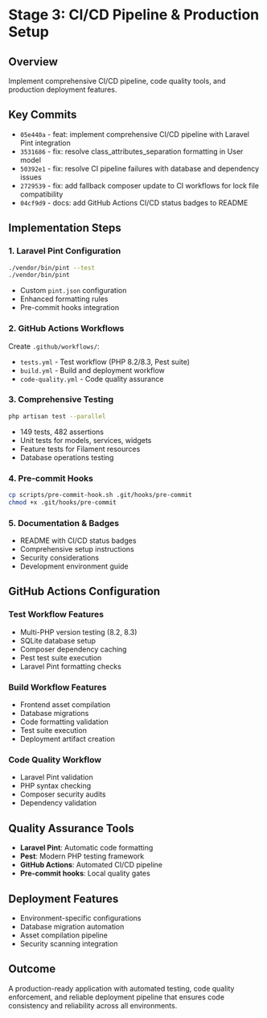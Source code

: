 # Stage 3: CI/CD Pipeline & Production Setup

## Overview
Implement comprehensive CI/CD pipeline, code quality tools, and production deployment features.

## Key Commits
- `05e440a` - feat: implement comprehensive CI/CD pipeline with Laravel Pint integration
- `3531686` - fix: resolve class_attributes_separation formatting in User model
- `50392e1` - fix: resolve CI pipeline failures with database and dependency issues
- `2729539` - fix: add fallback composer update to CI workflows for lock file compatibility
- `04cf9d9` - docs: add GitHub Actions CI/CD status badges to README

## Implementation Steps

### 1. Laravel Pint Configuration
```bash
./vendor/bin/pint --test
./vendor/bin/pint
```
- Custom `pint.json` configuration
- Enhanced formatting rules
- Pre-commit hooks integration

### 2. GitHub Actions Workflows
Create `.github/workflows/`:
- `tests.yml` - Test workflow (PHP 8.2/8.3, Pest suite)
- `build.yml` - Build and deployment workflow
- `code-quality.yml` - Code quality assurance

### 3. Comprehensive Testing
```bash
php artisan test --parallel
```
- 149 tests, 482 assertions
- Unit tests for models, services, widgets
- Feature tests for Filament resources
- Database operations testing

### 4. Pre-commit Hooks
```bash
cp scripts/pre-commit-hook.sh .git/hooks/pre-commit
chmod +x .git/hooks/pre-commit
```

### 5. Documentation & Badges
- README with CI/CD status badges
- Comprehensive setup instructions
- Security considerations
- Development environment guide

## GitHub Actions Configuration

### Test Workflow Features
- Multi-PHP version testing (8.2, 8.3)
- SQLite database setup
- Composer dependency caching
- Pest test suite execution
- Laravel Pint formatting checks

### Build Workflow Features
- Frontend asset compilation
- Database migrations
- Code formatting validation
- Test suite execution
- Deployment artifact creation

### Code Quality Workflow
- Laravel Pint validation
- PHP syntax checking
- Composer security audits
- Dependency validation

## Quality Assurance Tools
- **Laravel Pint**: Automatic code formatting
- **Pest**: Modern PHP testing framework
- **GitHub Actions**: Automated CI/CD pipeline
- **Pre-commit hooks**: Local quality gates

## Deployment Features
- Environment-specific configurations
- Database migration automation
- Asset compilation pipeline
- Security scanning integration

## Outcome
A production-ready application with automated testing, code quality enforcement, and reliable deployment pipeline that ensures code consistency and reliability across all environments.